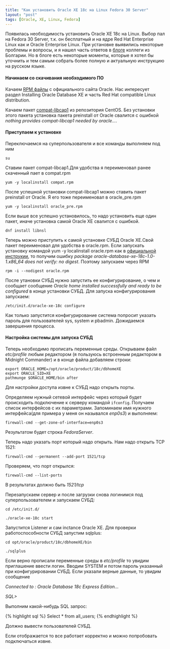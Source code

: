 ```yaml
---
title: "Как установить Oracle XE 18c на Linux Fedora 30 Server"
layout: "post"
tags: [Oracle, XE, Linux, Fedora]
---
```


Появилась необходимость установить Oracle XE 18c на Linux. Выбор пал на Fedora 30 Server, т.к. он бесплатный и на ядре Red Hat Enterprise Linux как и Oraсle Enterprise Linux.
При установке выявились некоторые проблемы и вопросы, и я нашел часть ответов в [блоге](https://gdsotirov.blogspot.com/2018/10/first-impressions-from-oracle-xe-18c.html) коллеги из Болгарии. Но в блоге есть некоторые моменты, которые я хотел бы уточнить и тем самым собрать более полную и актуальную инструкцию на русском языке.

#### Начинаем со скачивания необходимого ПО

Качаем [RPM файлы](https://www.oracle.com/database/technologies/appdev/xe/quickstart.html) с официального сайта Oracle. Нас интересует раздел Installing Oracle Database XE и часть Red Hat compatible Linux distribution.

Качаем пакет [compat-libcap1](http://mirror.centos.org/centos/7/os/x86_64/Packages/compat-libcap1-1.10-7.el7.x86_64.rpm) из репозитория CentOS. Без установки этого пакета установка пакета preinstall от Oracle свалится с ошибкой _nothing provides compat-libcap1 needed by oracle..._.

#### Приступаем к установке

Переключаемся на суперпользователя и все команды выполняем под ним

`su`

Ставим пакет compat-libcap1.Для удобства я переименовал ранее скаченный пает в compat.rpm

`yum -y localinstall compat.rpm` 

После успешной установки compat-libcap1 можно ставить пакет preinstall от Oracle. Я его тоже переименовал в oracle_pre.rpm

`yum -y localinstall oracle_pre.rpm`

Если выше все успешно установилось, то надо установить еще один пакет, иначе установка самой Oracle XE свалится с ошибкой. 

`dnf install libnsl`

Теперь можно приступить к самой установке СУБД Oracle XE.Свой пакет переименовал для удобства в oracle.rpm. Если запускать установку командой yum -y localinstall oracle.rpm как в [официальной инструкии](https://docs.oracle.com/en/database/oracle/oracle-database/18/xeinl/procedure-installing-oracle-database-xe.html), то получим ошибку _package oracle-database-xe-18c-1.0-1.x86_64 does not verify: no digest_. Поэтому запускаем через RPM

`rpm -i --nodigest oracle.rpm`

После утановки СУБД нужно запустить ее конфигурирование, о чем и сообщает сообщение _Oracle home installed successfully and ready to be configured_ в конце установки СУБД. Для запуска конфигурирования запускаем:

`/etc/init.d/oracle-xe-18c configure`

Как только запустится конфигурирование система попросит указать пароль для пользователей sys, system и pbadmin. Дожидаемся завершения процесса.

#### Настройка системы для запуска СУБД

Теперь необходимо прописать переменные среды. Открываем файл _etc/profile_ любым редактором (я пользуюсь встроенным редактором в Midnight Commander) и в конце файла добавляем строки:
```
export ORACLE_HOME=/opt/oracle/product/18c/dbhomeXE
export ORACLE_SID=XE
pathmunge $ORACLE_HOME/bin after
```
Для настройки доступа извне к СУБД надо открыть порты.

Определяем нужный сетевой интерфейс через который будет происходить подключение к серверу командой
`ifconfig`.
Получаем список интерфейсов с их параметрами. Запоминаем имя нужного интерфейса(для примера у меня он назывался _enp0s3_) и выполняем:

`firewall-cmd --get-zone-of-interface=enp0s3`

Результатом будет строка _FedoraServer_.

Теперь надо указать порт который надо открыть. Нам надо открыть TCP 1521:

`firewall-cmd --permanent --add-port 1521/tcp`

Проверяем, что порт открылся:

`firewall-cmd --list-ports`

В результатах должно быть _1521/tcp_

Перезапускаем сервер и после загрузки снова логинимся под суперпользователем и запускаем СУБД:

`cd /etc/init.d/`

`./oracle-xe-18c start`

Запустится Listener и сам inctance Oracle XE. Для проверки работоспособности СУБД запустим sqlplus:

`cd opt/oracle/product/18c/dbhomeXE/bin`

`./sqlplus`

Если верно прописали переменные среды в _etc/profile_ то увидим приглашение ввести логин. Вводим SYSTEM и потом пароль указанный при конфигурировании СУБД. Если указали верные данные, то увидим сообщение

_Connected to : Oracle Database 18c Express Edition..._ 

_SQL>_

Выполним какой-нибудь SQL запрос:

{% highlight sql %}
Select * from all_users;
{% endhighlight %}

Должно вывести пользователей СУБД.

Если отображается то все работает корректно и можно попробовать подключаться извне.

